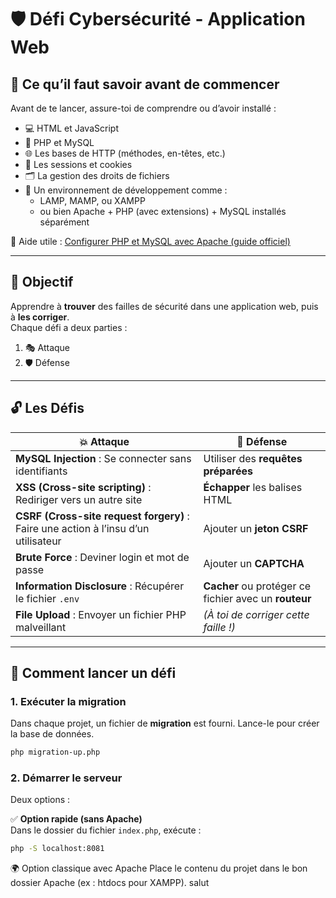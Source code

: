# 🛡️ Défi Cybersécurité - Application Web

## 🔧 Ce qu’il faut savoir avant de commencer

Avant de te lancer, assure-toi de comprendre ou d’avoir installé :

- 💻 HTML et JavaScript
- 🐘 PHP et MySQL
- 🌐 Les bases de HTTP (méthodes, en-têtes, etc.)
- 🍪 Les sessions et cookies
- 🗂️ La gestion des droits de fichiers
- 🧰 Un environnement de développement comme :
  - LAMP, MAMP, ou XAMPP  
  - ou bien Apache + PHP (avec extensions) + MySQL installés séparément

📘 Aide utile : [Configurer PHP et MySQL avec Apache (guide officiel)](https://www.php.net/manual/en/install.unix.debian.php)

---

## 🎯 Objectif

Apprendre à **trouver** des failles de sécurité dans une application web, puis à **les corriger**.  
Chaque défi a deux parties :  
1. 🎭 Attaque  
2. 🛡️ Défense

---

## 🔓 Les Défis

| 💥 Attaque | 🧰 Défense |
|------------|------------|
| **MySQL Injection** : Se connecter sans identifiants | Utiliser des **requêtes préparées** |
| **XSS (Cross-site scripting)** : Rediriger vers un autre site | **Échapper** les balises HTML |
| **CSRF (Cross-site request forgery)** : Faire une action à l’insu d’un utilisateur | Ajouter un **jeton CSRF** |
| **Brute Force** : Deviner login et mot de passe | Ajouter un **CAPTCHA** |
| **Information Disclosure** : Récupérer le fichier `.env` | **Cacher** ou protéger ce fichier avec un **routeur** |
| **File Upload** : Envoyer un fichier PHP malveillant | *(À toi de corriger cette faille !)* |

---

## 🚀 Comment lancer un défi

### 1. Exécuter la migration

Dans chaque projet, un fichier de **migration** est fourni. Lance-le pour créer la base de données.

```bash
php migration-up.php
```

### 2. Démarrer le serveur

Deux options :

✅ **Option rapide (sans Apache)**  
Dans le dossier du fichier `index.php`, exécute :

```bash
php -S localhost:8081
```

🌍 Option classique avec Apache
Place le contenu du projet dans le bon dossier Apache (ex : htdocs pour XAMPP).
salut